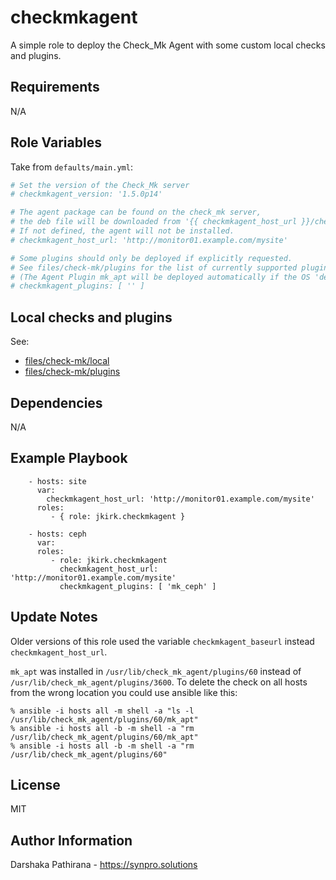 checkmkagent
============

A simple role to deploy the Check_Mk Agent with some custom local checks and plugins.

Requirements
------------

N/A

Role Variables
--------------

Take from `defaults/main.yml`:
```yaml
# Set the version of the Check_Mk server
# checkmkagent_version: '1.5.0p14'

# The agent package can be found on the check_mk server,
# the deb file will be downloaded from '{{ checkmkagent_host_url }}/check_mk/agents/check-mk-agent_{{ checkmkagent_version }}-1_all.deb'
# If not defined, the agent will not be installed.
# checkmkagent_host_url: 'http://monitor01.example.com/mysite'

# Some plugins should only be deployed if explicitly requested.
# See files/check-mk/plugins for the list of currently supported plugins
# (The Agent Plugin mk_apt will be deployed automatically if the OS 'debian' is detected)
# checkmkagent_plugins: [ '' ]
```

Local checks and plugins
------------------------

See:

* [files/check-mk/local](https://github.com/jkirk/ansible-role-checkmkagent/tree/master/files/check-mk/local)
* [files/check-mk/plugins](https://github.com/jkirk/ansible-role-checkmkagent/tree/master/files/check-mk/plugins)

Dependencies
------------

N/A

Example Playbook
----------------

```
    - hosts: site
      var:
        checkmkagent_host_url: 'http://monitor01.example.com/mysite'
      roles:
         - { role: jkirk.checkmkagent }

    - hosts: ceph
      var:
      roles:
         - role: jkirk.checkmkagent
           checkmkagent_host_url: 'http://monitor01.example.com/mysite'
           checkmkagent_plugins: [ 'mk_ceph' ]
```

Update Notes
------------

Older versions of this role used the variable `checkmkagent_baseurl` instead `checkmkagent_host_url`.

`mk_apt` was installed in `/usr/lib/check_mk_agent/plugins/60` instead of `/usr/lib/check_mk_agent/plugins/3600`.
To delete the check on all hosts from the wrong location you could use ansible like this:

```
% ansible -i hosts all -m shell -a "ls -l /usr/lib/check_mk_agent/plugins/60/mk_apt"
% ansible -i hosts all -b -m shell -a "rm /usr/lib/check_mk_agent/plugins/60/mk_apt"
% ansible -i hosts all -b -m shell -a "rm /usr/lib/check_mk_agent/plugins/60"

```

License
-------

MIT

Author Information
------------------

Darshaka Pathirana - https://synpro.solutions
